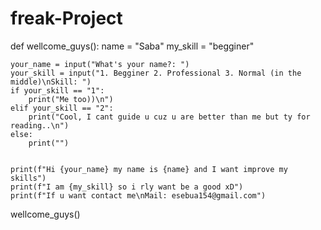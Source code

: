 # freak-Project






def wellcome_guys():
    name = "Saba"
    my_skill = "begginer"


    your_name = input("What's your name?: ")
    your_skill = input("1. Begginer 2. Professional 3. Normal (in the middle)\nSkill: ") 
    if your_skill == "1":
        print("Me too))\n")
    elif your_skill == "2":
        print("Cool, I cant guide u cuz u are better than me but ty for reading..\n")
    else:
        print("")    
    

    print(f"Hi {your_name} my name is {name} and I want improve my skills")
    print(f"I am {my_skill} so i rly want be a good xD")
    print(f"If u want contact me\nMail: esebua154@gmail.com")


wellcome_guys()
